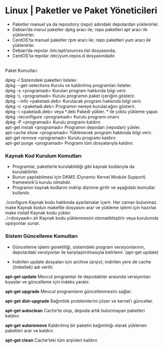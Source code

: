 # Linux | Paketler ve Paket Yöneticileri

- Paketler manuel ya da repository (repo) adındaki depolardan yüklenirler.<br>
- Debian’da manul paketler dpkg aracı ile; repo paketleri apt aracı ile yüklenirler.<br>
- CentOS’ta manuel paketler rpm aracı ile; repo paketleri yum aracı ile yüklenirler.<br>
- Debian’da repolar /etc/apt/sources.list dosyasında;<br>
- CentOS’ta repolar /etc/yum.repos.d dosyasındadır.<br>

<br>Paket Komutları<br>

dpkg -l Sistemdeki paketleri listeler.<br>
dpkg --get-selections Kurulu ve kaldırılmış programları listeler.<br>
dpkg -s <programadı> Kurulan program hakkında bilgi verir.<br>
dpkg -L <programadı> Kurulu programın paket içeriğini gösterir.<br>
dpkg --info <paketadı.deb> Kurulacak program hakkında bilgi verir.<br>
dpkg -c <paketadı.deb> Programın nereye kurulacağını gösterir.<br>
dpkg -i <paketadı.deb> veya *.deb Pakedi yükler. * ile çoklu yükleme yapar.<br>
dpkg -reconfigure <programadı> Kurulu programı onarır.<br>
dpkg -P <programadı> Kurulu programı kaldırır.<br>
apt-get install <programadı> Programın depodan (repodan) yükler.<br>
apt-cache show <programadı> Yüklenecek program hakkında bilgi verir.<br>
apt-get remove <programadı> Kurulu programı kaldırır.<br>
apt-get purge <programadı> Programı tüm dosyalarıyla kaldırır.<br>

<h3>Kaynak Kod Kurulum Komutları</h3>

- Programlar, paketlerle kurulabildiği gibi kaynak kodlarıyla da kurulabilirler.<br>
- Bunun yapılabilmesi için DKMS (Dynamic Kernel Module Support) framework’ü kurulu olmalıdır.<br>
- Programın kaynak kodlarını indirip dizinine girilir ve aşağıdaki komutlar kullanılır.<br>

./configure Kaynak kodu hakkında ayarlamalar içerir. Her zaman bulunmaz.<br>
make Kaynak kodun makefile dosyasını arar ve yükleme işlemi için hazırlar.<br>
make install Kaynak kodu yükler.<br>
./<dosyaadı>.sh Kaynak kodu yüklenmesini otomatikleştirir veya kurulumda opsiyonlar sunar.<br>

<h3>Sistem Güncelleme Komutları</h3>

- Güncelleme işlemi gerekliliği, sistemdeki program versiyonlarının, depolardaki versiyonlar ile karşılaştırılmasıyla belirlenir. (apt-get update)<br>

- İndirilen update dosyaları için archive (arşiv); indirilen yere de cache (önbellek) adı
verilir.<br>

<b>apt-get update</b> Mevcut programlar ile depodakiler arasında versiyonları
kıyaslar ve güncelleme için indeks yaratır.

<b>apt-get upgrade</b> Mevcut programların güncellenmesini sağlar.

<b>apt-get dist-upgrade</b> Bağımlılık problemlerini çözer ve kernel’ı günceller.

<b>apt-get autoclean</b> Cache’te olup, depoda artık bulunmayan paketleri kaldırır.

<b>apt-get autoremove</b> Kaldırılmış bir paketin bağımlılığı olarak yüklenen paketleri arar ve kaldırır.

<b>apt-get clean</b> Cache’teki tüm arşivleri kaldırır.


